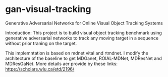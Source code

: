 # gan-visual-tracking
Generative Adversarial Networks for Online Visual Object Tracking Systems

Introduction: 
This project is to build visual object tracking benchmark using generative adversarial networks to track any moving target in a sequence without prior traning on the target.

This implemntation is based on mdnet vital and rtmdnet. 
I modify the architecture of the baseline to get MDGanet, ROIAL-MDNet, MDResNet and MDResGaNet.
More details aer provide by these links:
https://scholars.wlu.ca/etd/2196/


